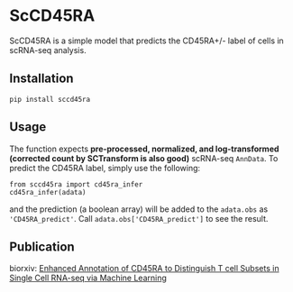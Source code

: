 # ScCD45RA
ScCD45RA is a simple model that predicts the CD45RA+/- label of cells in scRNA-seq analysis.

## Installation
```
pip install sccd45ra
```

## Usage
The function expects **pre-processed, normalized, and log-transformed (corrected count by SCTransform is also good)** scRNA-seq `AnnData`. To predict the CD45RA label, simply use the following:

```
from sccd45ra import cd45ra_infer
cd45ra_infer(adata)
```

and the prediction (a boolean array) will be added to the `adata.obs` as `'CD45RA_predict'`. Call `adata.obs['CD45RA_predict']` to see the result.


## Publication
biorxiv: [Enhanced Annotation of CD45RA to Distinguish T cell Subsets in Single Cell RNA-seq via Machine Learning](https://www.biorxiv.org/content/10.1101/2023.05.23.541821v1.full)
